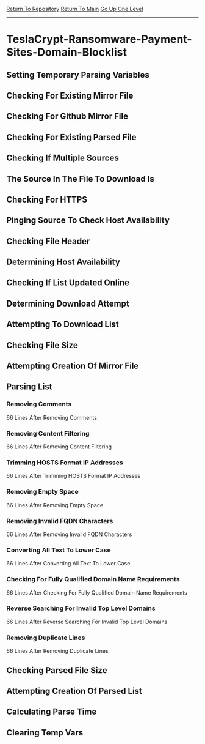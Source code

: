 [Return To Repository](https://github.com/deathbybandaid/piholeparser/)
[Return To Main](https://github.com/deathbybandaid/piholeparser/blob/master/RecentRunLogs/Mainlog.md)
[Go Up One Level](https://github.com/deathbybandaid/piholeparser/blob/master/RecentRunLogs/TopLevelScripts/30-Processing-External-Blacklists.md)
____________________________________
# TeslaCrypt-Ransomware-Payment-Sites-Domain-Blocklist
## Setting Temporary Parsing Variables
## Checking For Existing Mirror File
## Checking For Github Mirror File
## Checking For Existing Parsed File
## Checking If Multiple Sources
## The Source In The File To Download Is
## Checking For HTTPS
## Pinging Source To Check Host Availability
## Checking File Header
## Determining Host Availability
## Checking If List Updated Online
## Determining Download Attempt
## Attempting To Download List
## Checking File Size
## Attempting Creation Of Mirror File
## Parsing List
### Removing Comments
66 Lines After Removing Comments
### Removing Content Filtering
66 Lines After Removing Content Filtering
### Trimming HOSTS Format IP Addresses
66 Lines After Trimming HOSTS Format IP Addresses
### Removing Empty Space
66 Lines After Removing Empty Space
### Removing Invalid FQDN Characters
66 Lines After Removing Invalid FQDN Characters
### Converting All Text To Lower Case
66 Lines After Converting All Text To Lower Case
### Checking For Fully Qualified Domain Name Requirements
66 Lines After Checking For Fully Qualified Domain Name Requirements
### Reverse Searching For Invalid Top Level Domains
66 Lines After Reverse Searching For Invalid Top Level Domains
### Removing Duplicate Lines
66 Lines After Removing Duplicate Lines
## Checking Parsed File Size
## Attempting Creation Of Parsed List
## Calculating Parse Time
## Clearing Temp Vars
